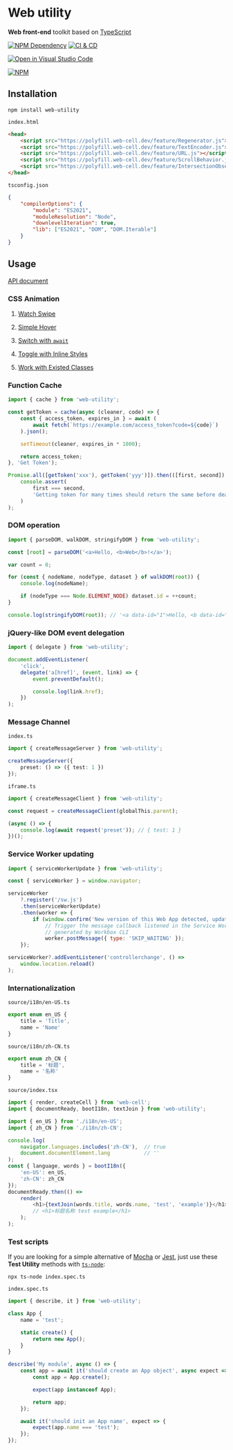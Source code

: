 # Web utility

**Web front-end** toolkit based on [TypeScript][1]

[![NPM Dependency](https://david-dm.org/EasyWebApp/web-utility.svg)][2]
[![CI & CD](https://github.com/EasyWebApp/web-utility/actions/workflows/main.yml/badge.svg)][3]

[![Open in Visual Studio Code](https://open.vscode.dev/badges/open-in-vscode.svg)][4]

[![NPM](https://nodei.co/npm/web-utility.png?downloads=true&downloadRank=true&stars=true)][5]

## Installation

```shell
npm install web-utility
```

`index.html`

```html
<head>
    <script src="https://polyfill.web-cell.dev/feature/Regenerator.js"></script>
    <script src="https://polyfill.web-cell.dev/feature/TextEncoder.js"></script>
    <script src="https://polyfill.web-cell.dev/feature/URL.js"></script>
    <script src="https://polyfill.web-cell.dev/feature/ScrollBehavior.js"></script>
    <script src="https://polyfill.web-cell.dev/feature/IntersectionObserver.js"></script>
</head>
```

`tsconfig.json`

```json
{
    "compilerOptions": {
        "module": "ES2021",
        "moduleResolution": "Node",
        "downlevelIteration": true,
        "lib": ["ES2021", "DOM", "DOM.Iterable"]
    }
}
```

## Usage

[API document](https://web-cell.dev/web-utility/)

### CSS Animation

1. [Watch Swipe](https://github.com/EasyWebApp/BootCell/blob/11c5d6f/source%2FMedia%2FCarousel.tsx#L200-L218)

2. [Simple Hover](https://github.com/EasyWebApp/BootCell/blob/a41bbc1/source/Prompt/Tooltip.tsx#L38-L43)

3. [Switch with `await`](https://github.com/EasyWebApp/BootCell/blob/a41bbc1/source/Content/TabList.tsx#L77-85)

4. [Toggle with Inline Styles](https://github.com/EasyWebApp/BootCell/blob/a41bbc1/source/Content/Collapse.tsx#L19-L38)

5. [Work with Existed Classes](https://github.com/EasyWebApp/BootCell/blob/a41bbc1/source/Content/Carousel.tsx#L82-L99)

### Function Cache

```typescript
import { cache } from 'web-utility';

const getToken = cache(async (cleaner, code) => {
    const { access_token, expires_in } = await (
        await fetch(`https://example.com/access_token?code=${code}`)
    ).json();

    setTimeout(cleaner, expires_in * 1000);

    return access_token;
}, 'Get Token');

Promise.all([getToken('xxx'), getToken('yyy')]).then(([first, second]) =>
    console.assert(
        first === second,
        'Getting token for many times should return the same before deadline'
    )
);
```

### DOM operation

```javascript
import { parseDOM, walkDOM, stringifyDOM } from 'web-utility';

const [root] = parseDOM('<a>Hello, <b>Web</b>!</a>');

var count = 0;

for (const { nodeName, nodeType, dataset } of walkDOM(root)) {
    console.log(nodeName);

    if (nodeType === Node.ELEMENT_NODE) dataset.id = ++count;
}

console.log(stringifyDOM(root)); // '<a data-id="1">Hello, <b data-id="2">Web</b>!</a>'
```

### jQuery-like DOM event delegation

```javascript
import { delegate } from 'web-utility';

document.addEventListener(
    'click',
    delegate('a[href]', (event, link) => {
        event.preventDefault();

        console.log(link.href);
    })
);
```

### Message Channel

`index.ts`

```typescript
import { createMessageServer } from 'web-utility';

createMessageServer({
    preset: () => ({ test: 1 })
});
```

`iframe.ts`

```typescript
import { createMessageClient } from 'web-utility';

const request = createMessageClient(globalThis.parent);

(async () => {
    console.log(await request('preset')); // { test: 1 }
})();
```

### Service Worker updating

```javascript
import { serviceWorkerUpdate } from 'web-utility';

const { serviceWorker } = window.navigator;

serviceWorker
    ?.register('/sw.js')
    .then(serviceWorkerUpdate)
    .then(worker => {
        if (window.confirm('New version of this Web App detected, update now?'))
            // Trigger the message callback listened in the Service Worker
            // generated by Workbox CLI
            worker.postMessage({ type: 'SKIP_WAITING' });
    });

serviceWorker?.addEventListener('controllerchange', () =>
    window.location.reload()
);
```

### Internationalization

`source/i18n/en-US.ts`

```typescript
export enum en_US {
    title = 'Title',
    name = 'Name'
}
```

`source/i18n/zh-CN.ts`

```typescript
export enum zh_CN {
    title = '标题',
    name = '名称'
}
```

`source/index.tsx`

```javascript
import { render, createCell } from 'web-cell';
import { documentReady, bootI18n, textJoin } from 'web-utility';

import { en_US } from './i18n/en-US';
import { zh_CN } from './i18n/zh-CN';

console.log(
    navigator.languages.includes('zh-CN'),  // true
    document.documentElement.lang           // ''
);
const { language, words } = bootI18n({
    'en-US': en_US,
    'zh-CN': zh_CN
});
documentReady.then(() =>
    render(
        <h1>{textJoin(words.title, words.name, 'test', 'example')}</h1>
        // <h1>标题名称 test example</h1>
    );
);
```

### Test scripts

If you are looking for a simple alternative of [Mocha][6] or [Jest][7], just use these **Test Utility** methods with [`ts-node`][8]:

```shell
npx ts-node index.spec.ts
```

`index.spec.ts`

```typescript
import { describe, it } from 'web-utility';

class App {
    name = 'test';

    static create() {
        return new App();
    }
}

describe('My module', async () => {
    const app = await it('should create an App object', async expect => {
        const app = App.create();

        expect(app instanceof App);

        return app;
    });

    await it('should init an App name', expect => {
        expect(app.name === 'test');
    });
});
```

[1]: https://www.typescriptlang.org/
[2]: https://david-dm.org/EasyWebApp/web-utility
[3]: https://github.com/EasyWebApp/web-utility/actions/workflows/main.yml
[4]: https://open.vscode.dev/EasyWebApp/web-utility
[5]: https://nodei.co/npm/web-utility/
[6]: https://mochajs.org/
[7]: https://jestjs.io/
[8]: https://typestrong.org/ts-node/
